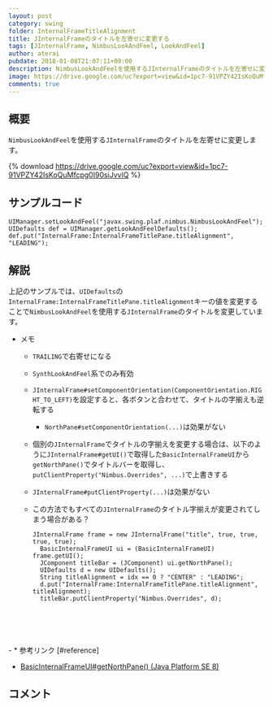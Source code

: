 ```yaml
---
layout: post
category: swing
folder: InternalFrameTitleAlignment
title: JInternalFrameのタイトルを左寄せに変更する
tags: [JInternalFrame, NimbusLookAndFeel, LookAndFeel]
author: aterai
pubdate: 2018-01-08T21:07:11+09:00
description: NimbusLookAndFeelを使用するJInternalFrameのタイトルを左寄せに変更します。
image: https://drive.google.com/uc?export=view&id=1pc7-91VPZY42IsKoQuMfcpg0I90siJvvlQ
comments: true
---
```

## 概要
`NimbusLookAndFeel`を使用する`JInternalFrame`のタイトルを左寄せに変更します。

{% download https://drive.google.com/uc?export=view&id=1pc7-91VPZY42IsKoQuMfcpg0I90siJvvlQ %}

## サンプルコード
<pre class="prettyprint"><code>UIManager.setLookAndFeel("javax.swing.plaf.nimbus.NimbusLookAndFeel");
UIDefaults def = UIManager.getLookAndFeelDefaults();
def.put("InternalFrame:InternalFrameTitlePane.titleAlignment", "LEADING");
</code></pre>

## 解説
上記のサンプルでは、`UIDefaults`の`InternalFrame:InternalFrameTitlePane.titleAlignment`キーの値を変更することで`NimbusLookAndFeel`を使用する`JInternalFrame`のタイトルを変更しています。

- メモ
    - `TRAILING`で右寄せになる
    - `SynthLookAndFeel`系でのみ有効
    - `JInternalFrame#setComponentOrientation(ComponentOrientation.RIGHT_TO_LEFT)`を設定すると、各ボタンと合わせて、タイトルの字揃えも逆転する
        - `NorthPane#setComponentOrientation(...)`は効果がない
    - 個別の`JInternalFrame`でタイトルの字揃えを変更する場合は、以下のように`JInternalFrame#getUI()`で取得した`BasicInternalFrameUI`から`getNorthPane()`でタイトルバーを取得し、`putClientProperty("Nimbus.Overrides", ...)`で上書きする
    - `JInternalFrame#putClientProperty(...)`は効果がない
    - この方法でもすべての`JInternalFrame`のタイトル字揃えが変更されてしまう場合がある？
        
        <pre class="prettyprint"><code>JInternalFrame frame = new JInternalFrame("title", true, true, true, true);
        BasicInternalFrameUI ui = (BasicInternalFrameUI) frame.getUI();
        JComponent titleBar = (JComponent) ui.getNorthPane();
        UIDefaults d = new UIDefaults();
        String titleAlignment = idx == 0 ? "CENTER" : "LEADING";
        d.put("InternalFrame:InternalFrameTitlePane.titleAlignment", titleAlignment);
        titleBar.putClientProperty("Nimbus.Overrides", d);
</code></pre>
    - * 参考リンク [#reference]
- [BasicInternalFrameUI#getNorthPane() (Java Platform SE 8)](https://docs.oracle.com/javase/jp/8/docs/api/javax/swing/plaf/basic/BasicInternalFrameUI.html#getNorthPane--)

<!-- dummy comment line for breaking list -->

## コメント
